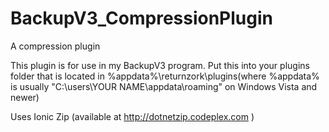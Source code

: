 BackupV3_CompressionPlugin
==========================

A compression plugin


This plugin is for use in my BackupV3 program. Put this into your plugins folder that is located in %appdata%\returnzork\plugins(where %appdata% is usually "C:\users\YOUR NAME\appdata\roaming\" on Windows Vista and newer)


Uses Ionic Zip (available at http://dotnetzip.codeplex.com )
